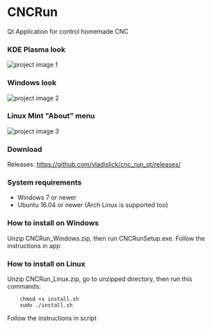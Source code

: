 # CNCRun
Qt Application for control homemade CNC

### KDE Plasma look
![project image 1](https://github.com/vladislick/cnc_run_qt/raw/master/images/kde_look_2.png)
### Windows look
![project image 2](https://github.com/vladislick/cnc_run_qt/raw/master/images/windows_look.png)
### Linux Mint "About" menu
![project image 3](https://github.com/vladislick/cnc_run_qt/raw/master/images/mint_about.png)

### Download
Releases: https://github.com/vladislick/cnc_run_qt/releases/

### System requirements
- Windows 7 or newer
- Ubuntu 16.04 or newer (Arch Linux is supported too)

### How to install on Windows
Unzip CNCRun_Windows.zip, then run CNCRunSetup.exe.
Follow the instructions in app

### How to install on Linux
Unzip CNCRun_Linux.zip, go to unzipped directory, then run this commands:
        
        chmod +x install.sh
        sudo ./install.sh
        
Follow the instructions in script
